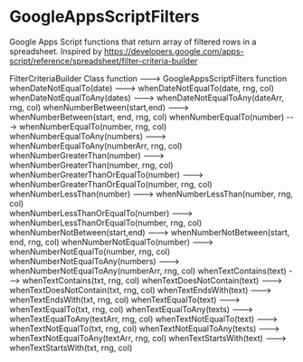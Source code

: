 # GoogleAppsScriptFilters
Google Apps Script functions that return array of filtered rows in a spreadsheet. Inspired by https://developers.google.com/apps-script/reference/spreadsheet/filter-criteria-builder

 FilterCriteriaBuilder Class function --->  GoogleAppsScriptFilters function
 whenDateNotEqualTo(date) --->  whenDateNotEqualTo(date, rng, col) 
 whenDateNotEqualToAny(dates) --->  whenDateNotEqualToAny(dateArr, rng, col)
 whenNumberBetween(start,end) --->  whenNumberBetween(start, end, rng, col)
 whenNumberEqualTo(number) --->  whenNumberEqualTo(number, rng, col)   
 whenNumberEqualToAny(numbers) --->  whenNumberEqualToAny(numberArr, rng, col)
 whenNumberGreaterThan(number) --->  whenNumberGreaterThan(number, rng, col)
 whenNumberGreaterThanOrEqualTo(number) --->  whenNumberGreaterThanOrEqualTo(number, rng, col)  
 whenNumberLessThan(number) --->  whenNumberLessThan(number, rng, col)   
 whenNumberLessThanOrEqualTo(number) --->  whenNumberLessThanOrEqualTo(number, rng, col)
 whenNumberNotBetween(start,end) --->  whenNumberNotBetween(start, end, rng, col) 
 whenNumberNotEqualTo(number) --->  whenNumberNotEqualTo(number, rng, col) 
 whenNumberNotEqualToAny(numbers) --->  whenNumberNotEqualToAny(numberArr, rng, col) 
 whenTextContains(text) --->  whenTextContains(txt, rng, col)
 whenTextDoesNotContain(text) --->  whenTextDoesNotContain(txt, rng, col)
 whenTextEndsWith(text) --->  whenTextEndsWith(txt, rng, col)
 whenTextEqualTo(text) --->  whenTextEqualTo(txt, rng, col) 
 whenTextEqualToAny(texts) --->  whenTextEqualToAny(textArr, rng, col)
 whenTextNotEqualTo(text) --->  whenTextNotEqualTo(txt, rng, col)
 whenTextNotEqualToAny(texts) --->  whenTextNotEqualToAny(textArr, rng, col) 
 whenTextStartsWith(text) --->  whenTextStartsWith(txt, rng, col)
